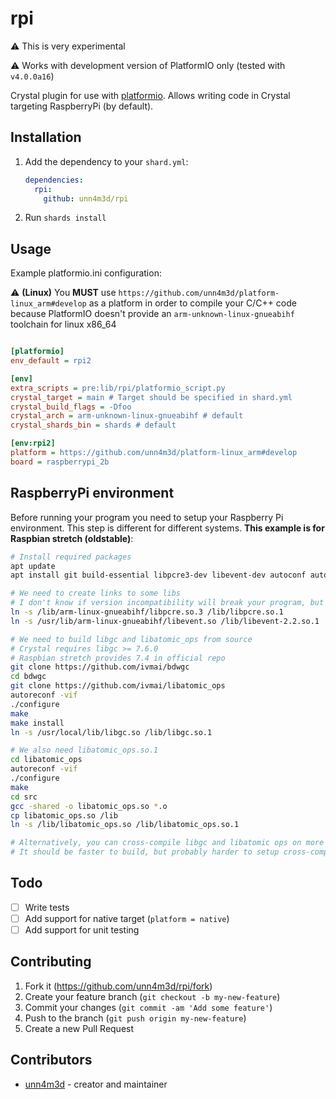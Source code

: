 # rpi

:warning: This is very experimental

:warning: Works with development version of PlatformIO only (tested with `v4.0.0a16`)

Crystal plugin for use with [platformio](https://platformio.org). Allows writing code in Crystal targeting RaspberryPi (by default).

## Installation

1. Add the dependency to your `shard.yml`:

   ```yaml
   dependencies:
     rpi:
       github: unn4m3d/rpi
   ```

2. Run `shards install`

## Usage

Example platformio.ini configuration:

:warning: **(Linux)** You **MUST** use `https://github.com/unn4m3d/platform-linux_arm#develop` as a platform in order to compile your C/C++ code because PlatformIO doesn't provide an `arm-unknown-linux-gnueabihf` toolchain for linux x86_64

```ini

[platformio]
env_default = rpi2

[env]
extra_scripts = pre:lib/rpi/platformio_script.py
crystal_target = main # Target should be specified in shard.yml
crystal_build_flags = -Dfoo
crystal_arch = arm-unknown-linux-gnueabihf # default
crystal_shards_bin = shards # default

[env:rpi2]
platform = https://github.com/unn4m3d/platform-linux_arm#develop
board = raspberrypi_2b
```

## RaspberryPi environment

Before running your program you need to setup your Raspberry Pi environment. This step is different for different systems. **This example is for Raspbian stretch (oldstable)**:


```sh
# Install required packages
apt update
apt install git build-essential libpcre3-dev libevent-dev autoconf automake libtool

# We need to create links to some libs
# I don't know if version incompatibility will break your program, but regex tests seem to work
ln -s /lib/arm-linux-gnueabihf/libpcre.so.3 /lib/libpcre.so.1
ln -s /usr/lib/arm-linux-gnueabihf/libevent.so /lib/libevent-2.2.so.1

# We need to build libgc and libatomic_ops from source
# Crystal requires libgc >= 7.6.0
# Raspbian stretch provides 7.4 in official repo
git clone https://github.com/ivmai/bdwgc
cd bdwgc
git clone https://github.com/ivmai/libatomic_ops
autoreconf -vif
./configure
make
make install
ln -s /usr/local/lib/libgc.so /lib/libgc.so.1

# We also need libatomic_ops.so.1
cd libatomic_ops
autoreconf -vif
./configure
make
cd src
gcc -shared -o libatomic_ops.so *.o
cp libatomic_ops.so /lib
ln -s /lib/libatomic_ops.so /lib/libatomic_ops.so.1

# Alternatively, you can cross-compile libgc and libatomic ops on more powerful machine and then copy it to your RPi
# It should be faster to build, but probably harder to setup cross-compilation environment
```

## Todo

- [ ] Write tests
- [ ] Add support for native target (`platform = native`)
- [ ] Add support for unit testing

## Contributing

1. Fork it (<https://github.com/unn4m3d/rpi/fork>)
2. Create your feature branch (`git checkout -b my-new-feature`)
3. Commit your changes (`git commit -am 'Add some feature'`)
4. Push to the branch (`git push origin my-new-feature`)
5. Create a new Pull Request

## Contributors

- [unn4m3d](https://github.com/unn4m3d) - creator and maintainer
